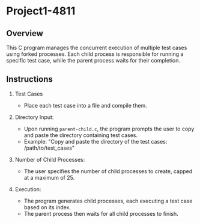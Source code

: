 # Project1-4811

## Overview

This C program manages the concurrent execution of multiple test cases using forked processes. Each child process is responsible for running a specific test case, while the parent process waits for their completion.

## Instructions

1. Test Cases
    - Place each test case into a file and compile them.

2. Directory Input:
   - Upon running `parent-child.c`, the program prompts the user to copy and paste the directory containing test cases.
   - Example: "Copy and paste the directory of the test cases: /path/to/test_cases"

3. Number of Child Processes:
   - The user specifies the number of child processes to create, capped at a maximum of 25.

4. Execution:
   - The program generates child processes, each executing a test case based on its index.
   - The parent process then waits for all child processes to finish.

